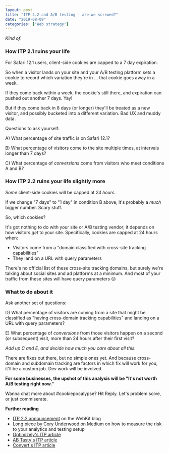 ```yaml
---
layout: post
title: "ITP 2.2 and A/B testing - are we screwed?"
date: "2019-08-09"
categories: ["Web strategy"]
---
```


_Kind of_.

### How ITP 2.1 ruins your life

For Safari 12.1 users, client-side cookies are capped to a 7 day expiration.

So when a visitor lands on your site and your A/B testing platform sets a cookie to record which variation they're in ... that cookie goes away in a week.

If they come back within a week, the cookie's still there, and expiration can pushed out another 7 days. Yay!

But if they come back in 8 days (or longer) they'll be treated as a new visitor, and possibly bucketed into a different variation. Bad UX and muddy data.

Questions to ask yourself:

A) What percentage of site traffic is on Safari 12.1?

B) What percentage of visitors come to the site multiple times, at intervals longer than 7 days?

C) What percentage of _conversions_ come from visitors who meet conditions A and B?

### How ITP 2.2 ruins your life slightly more

_Some_ client-side cookies will be capped at _24 hours_.

If we change "7 days" to "1 day" in condition B above, it's probably a _much_ bigger number. Scary stuff.

So, which cookies?

It's got nothing to do with your site or A/B testing vendor; it depends on how visitors _get_ to your site. Specifically, cookies are capped at 24 hours when:

- Visitors come from a "domain classified with cross-site tracking capabilities"
- They land on a URL with query parameters

There's no official list of these cross-site tracking domains, but surely we're talking about social sites and ad platforms at a minimum. And most of your traffic from these sites will have query parameters 😔

### What to do about it

Ask another set of questions:

D) What percentage of visitors are coming from a site that might be classified as "having cross-domain tracking capabilities" and landing on a URL with query parameters?

E) What percentage of _conversions_ from those visitors happen on a second (or subsequent) visit, more than 24 hours after their first visit?

_Add up C and E, and decide how much you care about all this._

There are fixes out there, but no simple ones yet. And because cross-domain and subdomain tracking are factors in which fix will work for you, it'll be a custom job. Dev work will be involved.

**For some businesses, the upshot of this analysis will be "It's not worth A/B testing right now."**

Wanna chat more about #cookiepocalypse? Hit Reply. Let's problem solve, or just commiserate.

**Further reading**

- [ITP 2.2 announcement](https://webkit.org/blog/8828/intelligent-tracking-prevention-2-2/) on the WebKit blog
- Long piece by [Cory Underwood on Medium](https://medium.com/@cory.underwood/a-safari-intelligent-tracking-prevention-risk-analysis-d082eacaefa2) on how to measure the risk to your analytics and testing setup
- [Optimizely's ITP article](https://help.optimizely.com/Set_Up_Optimizely/Intelligent_Tracking_Protection_and_Optimizely)
- [AB Tasty's ITP article](https://www.abtasty.com/blog/how-ab-tasty-handles-itp/)
- [Convert's ITP article](https://blog.convert.com/itp-2-2-impact-abtesting-users.html)
